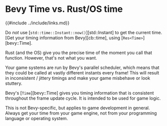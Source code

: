 # Bevy Time vs. Rust/OS time

{{#include ../include/links.md}}

Do *not* use [`std::time::Instant::now()`][std::Instant] to get the
current time. [Get your timing information from Bevy][cb::time], using
[`Res<Time>`][bevy::Time].

Rust (and the OS) give you the precise time of the moment you call that
function. However, that's not what you want.

Your game systems are run by Bevy's parallel scheduler, which means that they
could be called at vastly different instants every frame! This will result in
inconsistent / jittery timings and make your game misbehave or look stuttery.

Bevy's [`Time`][bevy::Time] gives you timing information that is consistent
throughout the frame update cycle. It is intended to be used for game logic.

This is not Bevy-specific, but applies to game development in general. Always
get your time from your game engine, not from your programming language or
operating system.
